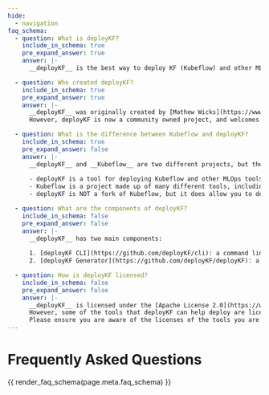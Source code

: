 ```yaml
---
hide:
  - navigation
faq_schema:
  - question: What is deployKF?
    include_in_schema: true
    pre_expand_answer: true
    answer: |-
      __deployKF__ is the best way to deploy KF (Kubeflow) and other MLOps tools on Kubernetes to create custom, open, and cohesive ML Platforms.

  - question: Who created deployKF?
    include_in_schema: true
    pre_expand_answer: true
    answer: |-
      __deployKF__ was originally created by [Mathew Wicks](https://www.linkedin.com/in/mathewwicks/) ([GitHub: @thesuperzapper](https://github.com/thesuperzapper)).
      However, deployKF is now a community owned project, and welcomes contributions from anyone who wants to help.

  - question: What is the difference between Kubeflow and deployKF?
    include_in_schema: true
    pre_expand_answer: false
    answer: |-
      __deployKF__ and __Kubeflow__ are two different projects, but they are related:
      
      - deployKF is a tool for deploying Kubeflow and other MLOps tools on Kubernetes.
      - Kubeflow is a project made up of many different tools, including Kubeflow Pipelines, Kubeflow Notebooks, Katib, and more.
      - deployKF is NOT a fork of Kubeflow, but it does allow you to deploy the Kubeflow MLOps components.

  - question: What are the components of deployKF?
    include_in_schema: false
    pre_expand_answer: false
    answer: |-
      __deployKF__ has two main components:
      
      1. [deployKF CLI](https://github.com/deployKF/cli): a command line tool for generating GitOps-ready Kubernetes manifests
      2. [deployKF Generator](https://github.com/deployKF/deployKF): a package of templated Kubernetes manifests for use with the deployKF CLI

  - question: How is deployKF licensed?
    include_in_schema: false
    pre_expand_answer: false
    answer: |-
      __deployKF__ is licensed under the [Apache License 2.0](https://www.apache.org/licenses/LICENSE-2.0).
      However, some of the tools that deployKF can help deploy are licensed differently.
      Please ensure you are aware of the licenses of the tools you are deploying.
---
```


# Frequently Asked Questions

{{ render_faq_schema(page.meta.faq_schema) }}